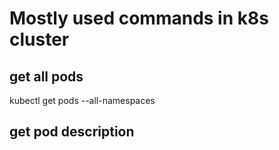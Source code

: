 # Mostly used commands in k8s cluster

## get all pods

kubectl get pods --all-namespaces

## get pod description